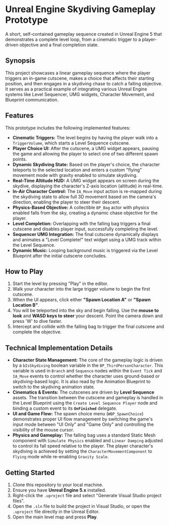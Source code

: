 # Unreal Engine Skydiving Gameplay Prototype

A short, self-contained gameplay sequence created in Unreal Engine 5 that demonstrates a complete level loop, from a cinematic trigger to a player-driven objective and a final completion state.

## Synopsis

This project showcases a linear gameplay sequence where the player triggers an in-game cutscene, makes a choice that affects their starting position, and then engages in a skydiving chase to catch a falling objective. It serves as a practical example of integrating various Unreal Engine systems like Level Sequencer, UMG widgets, Character Movement, and Blueprint communication.

## Features

This prototype includes the following implemented features:

*   **Cinematic Triggers:** The level begins by having the player walk into a `TriggerVolume`, which starts a Level Sequence cutscene.
*   **Player Choice UI:** After the cutscene, a UMG widget appears, pausing the game and allowing the player to select one of two different spawn points.
*   **Dynamic Skydiving State:** Based on the player's choice, the character teleports to the selected location and enters a custom "flying" movement mode with gravity enabled to simulate skydiving.
*   **Real-Time Altitude HUD:** A UMG widget appears on screen during the skydive, displaying the character's Z-axis location (altitude) in real-time.
*   **In-Air Character Control:** The `IA_Move` input action is re-mapped during the skydiving state to allow full 3D movement based on the camera's direction, enabling the player to steer their descent.
*   **Physics-Based Objective:** A collectible `BP_Bag` actor with physics enabled falls from the sky, creating a dynamic chase objective for the player.
*   **Level Completion:** Overlapping with the falling bag triggers a final cutscene and disables player input, successfully completing the level.
*   **Sequencer UMG Integration:** The final cutscene dynamically displays and animates a "Level Complete!" text widget using a UMG track within the Level Sequence.
*   **Dynamic Music:** Looping background music is triggered via the Level Blueprint after the initial cutscene concludes.

## How to Play

1.  Start the level by pressing "Play" in the editor.
2.  Walk your character into the large trigger volume to begin the first cutscene.
3.  When the UI appears, click either **"Spawn Location A"** or **"Spawn Location B"**.
4.  You will be teleported into the sky and begin falling. Use the **mouse to look** and **WASD keys to steer** your descent. Point the camera down and press 'W' to dive faster.
5.  Intercept and collide with the falling bag to trigger the final cutscene and complete the objective.

## Technical Implementation Details

*   **Character State Management:** The core of the gameplay logic is driven by a `bIsSkydiving` boolean variable in the `BP_ThirdPersonCharacter`. This variable is used in `Branch` and `Sequence` nodes within the `Event Tick` and `IA_Move` events to control whether the character uses ground-based or skydiving-based logic. It is also read by the Animation Blueprint to switch to the skydiving animation state.
*   **Cinematics & Events:** The cutscenes are driven by **Level Sequence** assets. The transition between the cutscene and gameplay is handled in the Level Blueprint using the `Create Level Sequence Player` node and binding a custom event to its **`OnFinished`** delegate.
*   **UI and Game Flow:** The spawn choice menu (`WBP_SpawnChoice`) demonstrates proper UI flow management by switching the game's input mode between "UI Only" and "Game Only" and controlling the visibility of the mouse cursor.
*   **Physics and Gameplay:** The falling bag uses a standard Static Mesh component with `Simulate Physics` enabled and `Linear Damping` adjusted to control its fall speed relative to the player. The player character's skydiving is achieved by setting the `CharacterMovementComponent` to `Flying` mode while re-enabling `Gravity Scale`.

## Getting Started

1.  Clone this repository to your local machine.
2.  Ensure you have **Unreal Engine 5.x** installed.
3.  Right-click the `.uproject` file and select "Generate Visual Studio project files".
4.  Open the `.sln` file to build the project in Visual Studio, or open the `.uproject` file directly in the Unreal Editor.
5.  Open the main level map and press **Play**.